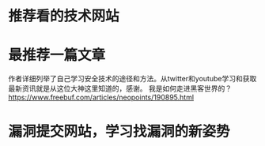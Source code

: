 # 推荐看的技术网站

# 最推荐一篇文章
作者详细列举了自己学习安全技术的途径和方法。从twitter和youtube学习和获取最新资讯就是从这位大神这里知道的，感谢。
我是如何走进黑客世界的？https://www.freebuf.com/articles/neopoints/190895.html

# 漏洞提交网站，学习找漏洞的新姿势
